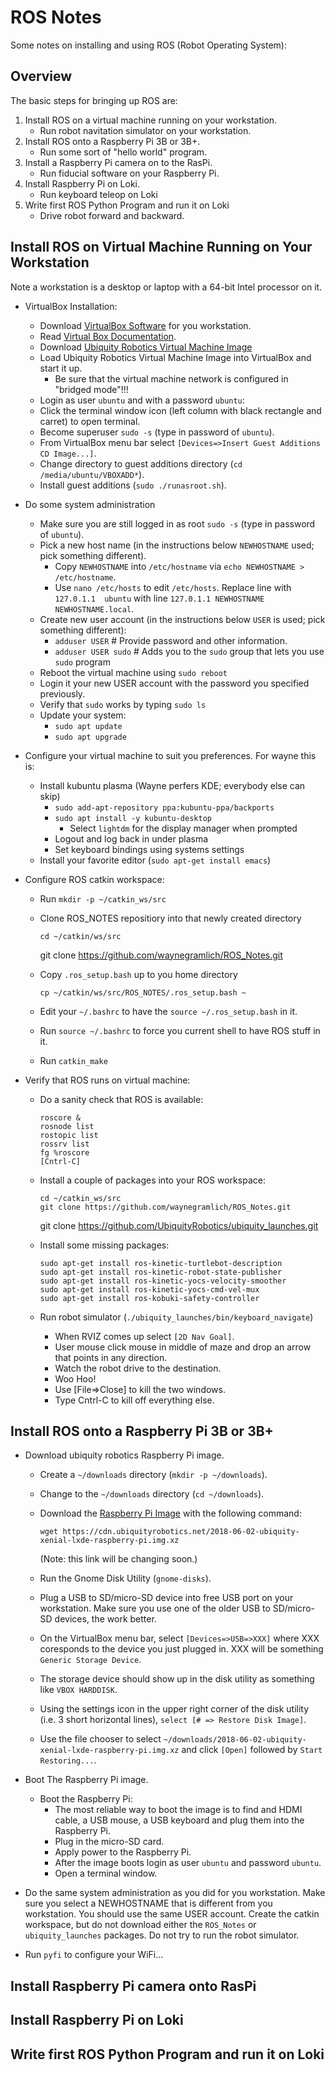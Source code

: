 # ROS Notes

Some notes on installing and using ROS (Robot Operating System):

## Overview

The basic steps for bringing up ROS are:

1. Install ROS on a virtual machine running on your workstation.
   * Run robot navitation simulator on your workstation.
2. Install ROS onto a Raspberry Pi 3B or 3B+.
   * Run some sort of "hello world" program.
3. Install a Raspberry Pi camera on to the RasPi.
   * Run fiducial software on your Raspberry Pi.
4. Install Raspberry Pi on Loki.
   * Run keyboard teleop on Loki
5. Write first ROS Python Program and run it on Loki
   * Drive robot forward and backward.

## Install ROS on Virtual Machine Running on Your Workstation

Note a workstation is a desktop or laptop with a 64-bit Intel processor on it.

* VirtualBox Installation:
  * Download [VirtualBox Software](https://www.virtualbox.org/wiki/Downloads) for you workstation.
  * Read [Virtual Box Documentation](https://www.virtualbox.org/wiki/Documentation).
  * Download [Ubiquity Robotics Virtual Machine Image](https://downloads.ubiquityrobotics.com/)
  * Load Ubiquity Robotics Virtual Machine Image into VirtualBox and start it up.
    * Be sure that the virtual machine network is configured in "bridged mode"!!!
  * Login as user `ubuntu` and with a password `ubuntu`:
  * Click the terminal window icon (left column with black rectangle and carret) to open terminal.
  * Become superuser `sudo -s` (type in password of `ubuntu`).
  * From VirtualBox menu bar select `[Devices=>Insert Guest Additions CD Image...]`.
  * Change directory to guest additions directory (`cd /media/ubuntu/VBOXADD*`).
  * Install guest additions (`sudo ./runasroot.sh`).

* Do some system administration
  * Make sure you are still logged in as root `sudo -s` (type in password of `ubuntu`).
  * Pick a new host name (in the instructions below `NEWHOSTNAME` used; pick something different).
    * Copy `NEWHOSTNAME` into `/etc/hostname` via `echo NEWHOSTNAME > /etc/hostname`.
    * Use `nano /etc/hosts` to edit `/etc/hosts`.  Replace line with `127.0.1.1  ubuntu`
      with line `127.0.1.1 NEWHOSTNAME NEWHOSTNAME.local`.
  * Create new user account (in the instructions below `USER` is used; pick something different):
    * `adduser USER`        # Provide password and other information.
    * `adduser USER sudo`   # Adds you to the `sudo` group that lets you use `sudo` program
  * Reboot the virtual machine using `sudo reboot`
  * Login it your new USER account with the password you specified previously.
  * Verify that `sudo` works by typing `sudo ls`
  * Update your system:
    * `sudo apt update`
    * `sudo apt upgrade`

* Configure your virtual machine to suit you preferences.  For wayne this is:
  * Install kubuntu plasma (Wayne perfers KDE; everybody else can skip)
    * `sudo add-apt-repository ppa:kubuntu-ppa/backports`
    * `sudo apt install -y kubuntu-desktop`
      * Select `lightdm` for the display manager when prompted
    * Logout and log back in under plasma
    * Set keyboard bindings using systems settings
  * Install your favorite editor (`sudo apt-get install emacs`)

* Configure ROS catkin workspace:
  * Run `mkdir -p ~/catkin_ws/src`
  * Clone ROS_NOTES repositiory into that newly created directory

        cd ~/catkin/ws/src
	git clone https://github.com/waynegramlich/ROS_Notes.git

  * Copy `.ros_setup.bash` up to you home directory

        cp ~/catkin/ws/src/ROS_NOTES/.ros_setup.bash ~
  
  * Edit your `~/.bashrc` to have the `source ~/.ros_setup.bash` in it.
  * Run `source ~/.bashrc` to force you current shell to have ROS stuff in it.
  * Run `catkin_make`

* Verify that ROS runs on virtual machine:
  * Do a sanity check that ROS is available:

        roscore &
        rosnode list
        rostopic list
        rossrv list
        fg %roscore
        [Cntrl-C]

  * Install a couple of packages into your ROS workspace:

        cd ~/catkin_ws/src
        git clone https://github.com/waynegramlich/ROS_Notes.git
	git clone https://github.com/UbiquityRobotics/ubiquity_launches.git

  * Install some missing packages:

        sudo apt-get install ros-kinetic-turtlebot-description
        sudo apt-get install ros-kinetic-robot-state-publisher
        sudo apt-get install ros-kinetic-yocs-velocity-smoother
        sudo apt-get install ros-kinetic-yocs-cmd-vel-mux
        sudo apt-get install ros-kobuki-safety-controller

  * Run robot simulator (`./ubiquity_launches/bin/keyboard_navigate`)
    * When RVIZ comes up select `[2D Nav Goal]`.
    * User mouse click mouse in middle of maze and drop an arrow that points in any direction.
    * Watch the robot drive to the destination.
    * Woo Hoo!
    * Use [File=>Close] to kill the two windows.
    * Type Cntrl-C to kill off everything else.

## Install ROS onto a Raspberry Pi 3B or 3B+

* Download ubiquity robotics Raspberry Pi image.
  * Create a `~/downloads` directory (`mkdir -p ~/downloads`).
  * Change to the `~/downloads` directory (`cd ~/downloads`).
  * Download the [Raspberry Pi Image](https://downloads.ubiquityrobotics.com/pi.html)
    with the following command:

    <!--wget https://cdn.ubiquityrobotics.net/2018-01-13-ubiquity-xenial-lxde-raspberry-pi.img.xz-->
        wget https://cdn.ubiquityrobotics.net/2018-06-02-ubiquity-xenial-lxde-raspberry-pi.img.xz

     (Note: this link will be changing soon.)

  * Run the Gnome Disk Utility (`gnome-disks`).
  * Plug a USB to SD/micro-SD device into free USB port on your workstation.  Make sure you
    use one of the older USB to SD/micro-SD devices, the work better.
  * On the VirtualBox menu bar, select `[Devices=>USB=>XXX]` where XXX coresponds to the
    device you just plugged in.  XXX will be something `Generic Storage Device`.
  * The storage device should show up in the disk utility as something like `VBOX HARDDISK`.
  * Using the settings icon in the upper right corner of the disk utility (i.e. 3 short
    horizontal lines), `select [# => Restore Disk Image]`.
  * Use the file chooser to select
    `~/downloads/2018-06-02-ubiquity-xenial-lxde-raspberry-pi.img.xz` and click `[Open]`
    followed by `Start Restoring...`.

* Boot The Raspberry Pi image.
  * Boot the Raspberry Pi:
    * The most reliable way to boot the image is to find and HDMI cable, a USB mouse,
      a USB keyboard and plug them into the Raspberry Pi.
    * Plug in the micro-SD card.
    * Apply power to the Raspberry Pi.
    * After the image boots login as user `ubuntu` and password `ubuntu`.
    * Open a terminal window. 

* Do the same system administration as you did for you workstation.  Make sure you
  select a NEWHOSTNAME that is different from you workstation.  You should use the
  same USER account.  Create the catkin workspace, but do not download either the
  `ROS_Notes` or `ubiquity_launches` packages.  Do not try to run the robot simulator.

* Run `pyfi` to configure your WiFi...

## Install Raspberry Pi camera onto RasPi

## Install Raspberry Pi on Loki

## Write first ROS Python Program and run it on Loki


